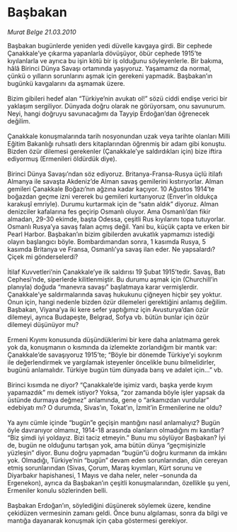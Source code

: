 # Başbakan

*Murat Belge 21.03.2010*

<div class="yazi">Başbakan bugünlerde yeniden yedi düvelle kavgaya girdi. Bir cephede Çanakkale’ye çıkarma yapanlarla dövüşüyor, öbür cephede 1915’te kıyılanlarla ve ayrıca bu işin kötü bir iş olduğunu söyleyenlerle. Bir bakıma, hâlâ Birinci Dünya Savaşı ortamında yaşıyoruz. Yaşamamız da normal, çünkü o yılların sorunlarını aşmak için gerekeni yapmadık. Başbakan’ın bugünkü kavgalarını da aşmamak üzere. <br/><br/>Bizim gibileri hedef alan “Türkiye’nin avukatı ol!” sözü ciddi endişe verici bir yaklaşım sergiliyor. Dünyada doğru olarak ne görüyorsam, onu savunurum. Neyi, hangi doğruyu savunacağımı da Tayyip Erdoğan’dan öğrenecek değilim. <br/><br/>Çanakkale konuşmalarında tarih nosyonundan uzak veya tarihte olanları Milli Eğitim Bakanlığı ruhsatlı ders kitaplarından öğrenmiş bir adam gibi konuştu. Bizden özür dilemesi gerekenler (Çanakkale’ye saldırdıkları için) bize iftira ediyormuş (Ermenileri öldürdük diye). <br/><br/>Birinci Dünya Savaşı’ndan söz ediyoruz. Britanya-Fransa-Rusya üçlü itilafı Almanya ile savaşta Akdeniz’de Alman savaş gemilerini kıstırıyorlar. Alman gemileri Çanakkale Boğazı’nın ağzına kadar kaçıyor. 10 Ağustos 1914’te boğazdan geçme izni vererek bu gemileri kurtarıyoruz (Enver’in oldukça karakuşî emriyle). Durumu kurtarmak için de “satın aldık” diyoruz. Alman denizciler kafalarına fes geçirip Osmanlı oluyor. Ama Osmanlı’dan fikir almadan, 29-30 ekimde, başta Odessa, çeşitli Rus kıyılarını topa tutuyorlar. Osmanlı Rusya’ya savaş falan açmış değil. Yani bu, küçük çapta ve erken bir Pearl Harbor. Başbakan’ın bizim gibilerden avukatlık yapmamızı istediği olayın başlangıcı böyle. Bombardımandan sonra, 1 kasımda Rusya, 5 kasımda Britanya ve Fransa, Osmanlı’ya savaş ilan eder. Ne yapsalardı? Çiçek mi gönderselerdi? <br/><br/>İtilaf Kuvvetleri’nin Çanakkale’ye ilk saldırısı 19 Şubat 1915’tedir. Savaş, Batı Cephesi’nde, siperlerde kilitlenmiştir. Bu durumu aşmak için (Churchill’in planıyla) doğuda “manevra savaşı” başlatmaya karar vermişlerdir. Çanakkale’ye saldırmalarında savaş hukukunu çiğneyen hiçbir şey yoktur. Onun için, hangi nedenle bizden özür dilemeleri gerektiğini anlamış değilim. Başbakan, Viyana’ya iki kere sefer yaptığımız için Avusturya’dan özür dilemeyi, ayrıca Budapeşte, Belgrad, Sofya vb. bütün bunlar için özür dilemeyi düşünüyor mu? <br/><br/>Ermeni Kıyımı konusunda düşündüklerimi bir kere daha anlatmama gerek yok da, konuşmanın o kısmında da izlemekte zorlandığım bir mantık var: Çanakkale’de savaşıyoruz 1915’te; “Böyle bir dönemde Türkiye’yi soykırım ile değerlendirmek ve yargılamak isteyenler öncelikle bunu bilmelidirler, bugünü anlamalıdır. Türkiye bugün tüm dünyada barış ve adalet için...” vb. <br/><br/>Birinci kısımda ne diyor? “Çanakkale’de işimiz vardı, başka yerde kıyım yapamazdık” mı demek istiyor? Yoksa, “zor zamanda böyle işler yapsak da üstünde durmaya değmez” anlamında, gene o “arkamızdan vurdular” edebiyatı mı? O durumda, Sivas’ın, Tokat’ın, İzmit’in Ermenilerine ne oldu? <br/><br/>Ya aynı cümle içinde “bugün”e geçişin mantığını nasıl anlamalıyız? Bugün öyle davranıyor olmamız, 1914-18 arasında olanların olmadığını mı kanıtlar? “Biz şimdi iyi yoldayız. Bizi taciz etmeyin.” Bunu mu söylüyor Başbakan? İyi de, bugün ne olduğunu tartışan yok, ama bütün dünya “geçmişinizle yüzleşin” diyor. Bunu doğru yapmadan “bugün”ü doğru kurmanın da imkânı yok. Olmadığı, Türkiye’nin “bugün” devam eden sorunlarından, dün cereyan etmiş sorunlarından (Sivas, Çorum, Maraş kıyımları, Kürt sorunu ve Diyarbakır hapishanesi, 1 Mayıs ve daha neler, neler –sonunda da Ergenekon), ayrıca da Başbakan’ın çeşitli konuşmalarından, özellikle şu yeni, Ermeniler konulu sözlerinden belli. <br/><br/>Başbakan Erdoğan’ın, söylediğini düşünerek söylemek üzere, kendine çekidüzen vermesinin zamanı geldi. Önce bunu algılaması, sonra da bilgi ve mantığa dayanarak konuşmak için çaba göstermesi gerekiyor.
              </div>
